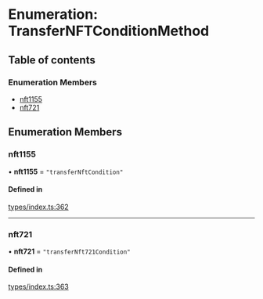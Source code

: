 # Enumeration: TransferNFTConditionMethod

## Table of contents

### Enumeration Members

- [nft1155](TransferNFTConditionMethod.md#nft1155)
- [nft721](TransferNFTConditionMethod.md#nft721)

## Enumeration Members

### nft1155

• **nft1155** = ``"transferNftCondition"``

#### Defined in

[types/index.ts:362](https://github.com/nevermined-io/react-components/blob/5437523/catalog/src/types/index.ts#L362)

___

### nft721

• **nft721** = ``"transferNft721Condition"``

#### Defined in

[types/index.ts:363](https://github.com/nevermined-io/react-components/blob/5437523/catalog/src/types/index.ts#L363)
